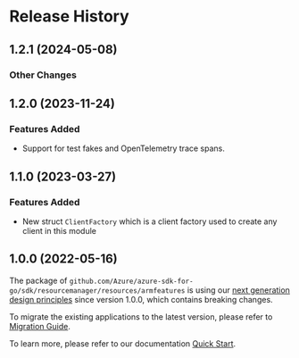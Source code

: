 # Release History

## 1.2.1 (2024-05-08)
### Other Changes


## 1.2.0 (2023-11-24)
### Features Added

- Support for test fakes and OpenTelemetry trace spans.


## 1.1.0 (2023-03-27)
### Features Added

- New struct `ClientFactory` which is a client factory used to create any client in this module

## 1.0.0 (2022-05-16)

The package of `github.com/Azure/azure-sdk-for-go/sdk/resourcemanager/resources/armfeatures` is using our [next generation design principles](https://azure.github.io/azure-sdk/general_introduction.html) since version 1.0.0, which contains breaking changes.

To migrate the existing applications to the latest version, please refer to [Migration Guide](https://aka.ms/azsdk/go/mgmt/migration).

To learn more, please refer to our documentation [Quick Start](https://aka.ms/azsdk/go/mgmt).